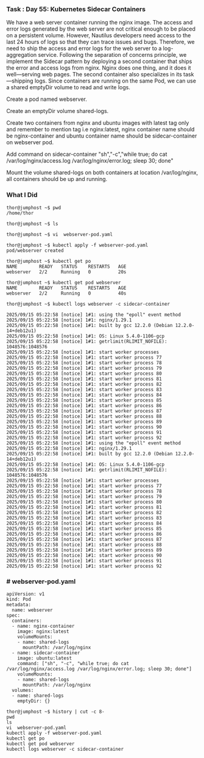 ### Task : Day 55: Kubernetes Sidecar Containers

We have a web server container running the nginx image. The access and error logs generated by the web server are not critical enough to be placed on a persistent volume. However, Nautilus developers need access to the last 24 hours of logs so that they can trace issues and bugs. Therefore, we need to ship the access and error logs for the web server to a log-aggregation service. Following the separation of concerns principle, we implement the Sidecar pattern by deploying a second container that ships the error and access logs from nginx. Nginx does one thing, and it does it well—serving web pages. The second container also specializes in its task—shipping logs. Since containers are running on the same Pod, we can use a shared emptyDir volume to read and write logs.

Create a pod named webserver.

Create an emptyDir volume shared-logs.

Create two containers from nginx and ubuntu images with latest tag only and remember to mention tag i.e nginx:latest, nginx container name should be nginx-container and ubuntu container name should be sidecar-container on webserver pod.

Add command on sidecar-container "sh","-c","while true; do cat /var/log/nginx/access.log /var/log/nginx/error.log; sleep 30; done"

Mount the volume shared-logs on both containers at location /var/log/nginx, all containers should be up and running.


### What I Did

```
thor@jumphost ~$ pwd
/home/thor

thor@jumphost ~$ ls

thor@jumphost ~$ vi  webserver-pod.yaml

thor@jumphost ~$ kubectl apply -f webserver-pod.yaml
pod/webserver created

thor@jumphost ~$ kubectl get po
NAME        READY   STATUS    RESTARTS   AGE
webserver   2/2     Running   0          20s

thor@jumphost ~$ kubectl get pod webserver
NAME        READY   STATUS    RESTARTS   AGE
webserver   2/2     Running   0          40s

thor@jumphost ~$ kubectl logs webserver -c sidecar-container 

2025/09/15 05:22:58 [notice] 1#1: using the "epoll" event method
2025/09/15 05:22:58 [notice] 1#1: nginx/1.29.1
2025/09/15 05:22:58 [notice] 1#1: built by gcc 12.2.0 (Debian 12.2.0-14+deb12u1) 
2025/09/15 05:22:58 [notice] 1#1: OS: Linux 5.4.0-1106-gcp
2025/09/15 05:22:58 [notice] 1#1: getrlimit(RLIMIT_NOFILE): 1048576:1048576
2025/09/15 05:22:58 [notice] 1#1: start worker processes
2025/09/15 05:22:58 [notice] 1#1: start worker process 77
2025/09/15 05:22:58 [notice] 1#1: start worker process 78
2025/09/15 05:22:58 [notice] 1#1: start worker process 79
2025/09/15 05:22:58 [notice] 1#1: start worker process 80
2025/09/15 05:22:58 [notice] 1#1: start worker process 81
2025/09/15 05:22:58 [notice] 1#1: start worker process 82
2025/09/15 05:22:58 [notice] 1#1: start worker process 83
2025/09/15 05:22:58 [notice] 1#1: start worker process 84
2025/09/15 05:22:58 [notice] 1#1: start worker process 85
2025/09/15 05:22:58 [notice] 1#1: start worker process 86
2025/09/15 05:22:58 [notice] 1#1: start worker process 87
2025/09/15 05:22:58 [notice] 1#1: start worker process 88
2025/09/15 05:22:58 [notice] 1#1: start worker process 89
2025/09/15 05:22:58 [notice] 1#1: start worker process 90
2025/09/15 05:22:58 [notice] 1#1: start worker process 91
2025/09/15 05:22:58 [notice] 1#1: start worker process 92
2025/09/15 05:22:58 [notice] 1#1: using the "epoll" event method
2025/09/15 05:22:58 [notice] 1#1: nginx/1.29.1
2025/09/15 05:22:58 [notice] 1#1: built by gcc 12.2.0 (Debian 12.2.0-14+deb12u1) 
2025/09/15 05:22:58 [notice] 1#1: OS: Linux 5.4.0-1106-gcp
2025/09/15 05:22:58 [notice] 1#1: getrlimit(RLIMIT_NOFILE): 1048576:1048576
2025/09/15 05:22:58 [notice] 1#1: start worker processes
2025/09/15 05:22:58 [notice] 1#1: start worker process 77
2025/09/15 05:22:58 [notice] 1#1: start worker process 78
2025/09/15 05:22:58 [notice] 1#1: start worker process 79
2025/09/15 05:22:58 [notice] 1#1: start worker process 80
2025/09/15 05:22:58 [notice] 1#1: start worker process 81
2025/09/15 05:22:58 [notice] 1#1: start worker process 82
2025/09/15 05:22:58 [notice] 1#1: start worker process 83
2025/09/15 05:22:58 [notice] 1#1: start worker process 84
2025/09/15 05:22:58 [notice] 1#1: start worker process 85
2025/09/15 05:22:58 [notice] 1#1: start worker process 86
2025/09/15 05:22:58 [notice] 1#1: start worker process 87
2025/09/15 05:22:58 [notice] 1#1: start worker process 88
2025/09/15 05:22:58 [notice] 1#1: start worker process 89
2025/09/15 05:22:58 [notice] 1#1: start worker process 90
2025/09/15 05:22:58 [notice] 1#1: start worker process 91
2025/09/15 05:22:58 [notice] 1#1: start worker process 92
```



### #  webserver-pod.yaml
```
apiVersion: v1
kind: Pod
metadata:
  name: webserver
spec:
  containers:
  - name: nginx-container
    image: nginx:latest
    volumeMounts:
    - name: shared-logs
      mountPath: /var/log/nginx
  - name: sidecar-container
    image: ubuntu:latest
    command: ["sh", "-c", "while true; do cat /var/log/nginx/access.log /var/log/nginx/error.log; sleep 30; done"]
    volumeMounts:
    - name: shared-logs
      mountPath: /var/log/nginx
  volumes:
  - name: shared-logs
    emptyDir: {}
```



```
thor@jumphost ~$ history | cut -c 8-
pwd
ls
vi  webserver-pod.yaml
kubectl apply -f webserver-pod.yaml
kubectl get po
kubectl get pod webserver
kubectl logs webserver -c sidecar-container 
```
